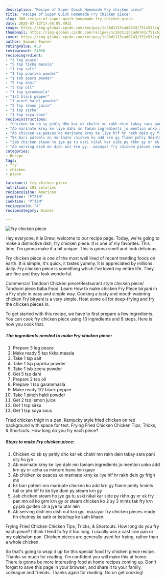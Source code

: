 ```yaml
---
description: "Recipe of Super Quick Homemade Fry chicken piece"
title: "Recipe of Super Quick Homemade Fry chicken piece"
slug: 360-recipe-of-super-quick-homemade-fry-chicken-piece
date: 2020-07-13T17:40:09.491Z
image: https://img-global.cpcdn.com/recipes/1c28d1115cad6743/751x532cq70/fry-chicken-piece-recipe-main-photo.jpg
thumbnail: https://img-global.cpcdn.com/recipes/1c28d1115cad6743/751x532cq70/fry-chicken-piece-recipe-main-photo.jpg
cover: https://img-global.cpcdn.com/recipes/1c28d1115cad6743/751x532cq70/fry-chicken-piece-recipe-main-photo.jpg
author: Samuel Fowler
ratingvalue: 4.8
reviewcount: 24030
recipeingredient:
- "3 leg peace"
- "5 tsp tikka masala"
- "1 tsp salt"
- "1 tsp paprika powder"
- "1 tsb zeera powder"
- "5 tsp dahi"
- "2 tsp oil"
- "1 tsp garammasla"
- "1/2 black pepper"
- "1 pinch haldi powder"
- "2 tsp lemon juice"
- "1 tsp sirka"
- "1 tsp soya sous"
recipeinstructions:
- "Chicken ko sb sy pehly dho kar ek chalni mn rakh dein takay sara pani dry ho jye"
- "Ab marinate krny ke liye dahi mn tamam ingredients jo mention unko add krn gy or acha sa mixture bana lein gaye"
- "Ab chicken ke peaces ko marinate krny ke liye hlf hr rakh dein gy frigh mn"
- "Ek bari pateeli mn marinate chicken ko add krn gy flame pehly 5mints full or phr hlf hr ke liye dum py steam krn gy"
- "Jab chicken steam ho jye ga tu uski nikal kar side py rkhn gy or ek fry pan mn oil ko grm krn gy or steam chicken ko 2 sy 3 mints tak fry krn gy.jab golden clr a jye tu utar lein"
- "Ab serving dish mn dish out krn gy...mazayar fry chicken pieces ready hn chutney ke sath or ketchup ke sath khaen"
categories:
- Recipe
tags:
- fry
- chicken
- piece

katakunci: fry chicken piece 
nutrition: 101 calories
recipecuisine: American
preptime: "PT27M"
cooktime: "PT32M"
recipeyield: "4"
recipecategory: Dinner

---
```



![Fry chicken piece](https://img-global.cpcdn.com/recipes/1c28d1115cad6743/751x532cq70/fry-chicken-piece-recipe-main-photo.jpg)

Hey everyone, it is Drew, welcome to our recipe page. Today, we're going to make a distinctive dish, fry chicken piece. It is one of my favorites. This time, I'm gonna make it a bit unique. This is gonna smell and look delicious.

Fry chicken piece is one of the most well liked of recent trending foods on earth. It is simple, it's quick, it tastes yummy. It is appreciated by millions daily. Fry chicken piece is something which I've loved my entire life. They are fine and they look wonderful.

Commercial Tandoori Chicken piece/Restaurant style chicken piece/ Tandoori piece baba Food. Learn How to make chicken Fry Piece biryani in a Fry style in easy and simple way. Cooking a tasty and mouth watering chicken Fry biryani is a very simple. Heat some oil for deep-frying and fry the chicken pieces in.


To get started with this recipe, we have to first prepare a few ingredients. You can cook fry chicken piece using 13 ingredients and 6 steps. Here is how you cook that.

<!--inarticleads1-->

##### The ingredients needed to make Fry chicken piece:

1. Prepare 3 leg peace
1. Make ready 5 tsp tikka masala
1. Take 1 tsp salt
1. Take 1 tsp paprika powder
1. Take 1 tsb zeera powder
1. Get 5 tsp dahi
1. Prepare 2 tsp oil
1. Prepare 1 tsp garammasla
1. Make ready 1/2 black pepper
1. Take 1 pinch haldi powder
1. Get 2 tsp lemon juice
1. Get 1 tsp sirka
1. Get 1 tsp soya sous


Fried chicken thigh in a pan. Kentucky style fried chicken on red background with space for text. Frying Fried Chicken Chicken Tips, Tricks, &amp; Shortcuts. How long do you fry each piece? 

<!--inarticleads2-->

##### Steps to make Fry chicken piece:

1. Chicken ko sb sy pehly dho kar ek chalni mn rakh dein takay sara pani dry ho jye
1. Ab marinate krny ke liye dahi mn tamam ingredients jo mention unko add krn gy or acha sa mixture bana lein gaye
1. Ab chicken ke peaces ko marinate krny ke liye hlf hr rakh dein gy frigh mn
1. Ek bari pateeli mn marinate chicken ko add krn gy flame pehly 5mints full or phr hlf hr ke liye dum py steam krn gy
1. Jab chicken steam ho jye ga tu uski nikal kar side py rkhn gy or ek fry pan mn oil ko grm krn gy or steam chicken ko 2 sy 3 mints tak fry krn gy.jab golden clr a jye tu utar lein
1. Ab serving dish mn dish out krn gy...mazayar fry chicken pieces ready hn chutney ke sath or ketchup ke sath khaen


Frying Fried Chicken Chicken Tips, Tricks, &amp; Shortcuts. How long do you fry each piece? I think I tend to fry it too long. I usually use a cast iron pan or my calphalon pan. Chicken pieces are generally used for frying, rather than a whole chicken. 

So that's going to wrap it up for this special food fry chicken piece recipe. Thanks so much for reading. I'm confident you will make this at home. There is gonna be more interesting food at home recipes coming up. Don't forget to save this page in your browser, and share it to your family, colleague and friends. Thanks again for reading. Go on get cooking!
